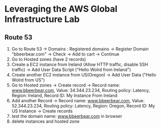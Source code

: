 # Leveraging the AWS Global Infrastructure Lab

## Route 53
1. Go to Route 53 -> Domains : Registered domains -> Register Domain "bbeerbear.com" -> Check -> Add to cart -> Continue
2. Go to Hosted zones (have 2 records)
3. Create a EC2 instance from Ireland (Allow HTTP traffic, disable SSH traffic) -> Add User Data Script ("Hello Wolrd from Ireland")
4. Create another EC2 instance from US(Oregon) -> Add User Data ("Hello Wolrd from US")
5. Go to Hosted zones -> Create record -> Record name: www.bbeerbear.com, Value: 34.344.23.234, Routing policy: Latency, Region: Ireland, Record ID: My Instance From Ireland
6. Add another Record -> Record name: www.bbeerbear.com, Value: 52.344.23.234, Routing policy: Latency, Region: Oregon, Record ID: My US Instance -> Create records
7. test the domain name: www.bbeerbear.com in browser
8. delete instances and hosted zone
   
